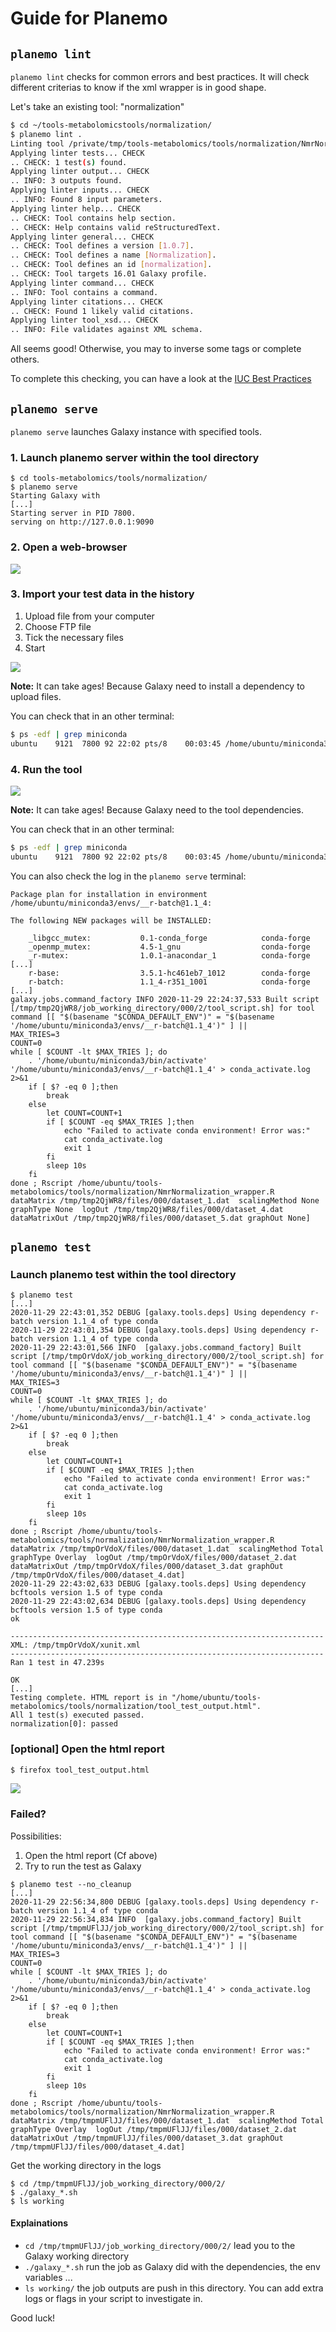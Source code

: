 # Guide for Planemo

## `planemo lint`

`planemo lint` checks for common errors and best practices. It will check different criterias to know if the xml wrapper is in good shape.

Let's take an existing tool: "normalization"

```bash
$ cd ~/tools-metabolomicstools/normalization/
$ planemo lint .
Linting tool /private/tmp/tools-metabolomics/tools/normalization/NmrNormalization_xml.xml
Applying linter tests... CHECK
.. CHECK: 1 test(s) found.
Applying linter output... CHECK
.. INFO: 3 outputs found.
Applying linter inputs... CHECK
.. INFO: Found 8 input parameters.
Applying linter help... CHECK
.. CHECK: Tool contains help section.
.. CHECK: Help contains valid reStructuredText.
Applying linter general... CHECK
.. CHECK: Tool defines a version [1.0.7].
.. CHECK: Tool defines a name [Normalization].
.. CHECK: Tool defines an id [normalization].
.. CHECK: Tool targets 16.01 Galaxy profile.
Applying linter command... CHECK
.. INFO: Tool contains a command.
Applying linter citations... CHECK
.. CHECK: Found 1 likely valid citations.
Applying linter tool_xsd... CHECK
.. INFO: File validates against XML schema.
```

All seems good! Otherwise, you may to inverse some tags or complete others.

To complete this checking, you can have a look at the [IUC Best Practices](https://galaxy-iuc-standards.readthedocs.io/en/latest/best_practices/tool_xml.html)

## `planemo serve`
`planemo serve` launches Galaxy instance with specified tools.

### 1. Launch planemo server within the tool directory
```
$ cd tools-metabolomics/tools/normalization/
$ planemo serve
Starting Galaxy with
[...]
Starting server in PID 7800.
serving on http://127.0.0.1:9090
```

### 2. Open a web-browser

![](../images/docs_developers/planemo/planemo_serve-1-webbrowser.png)

### 3. Import your test data in the history
1. Upload file from your computer
2. Choose FTP file
3. Tick the necessary files
4. Start

![](../images/docs_developers/planemo/planemo_serve-2-import-data.png)

**Note:** It can take ages! Because Galaxy need to install a dependency to upload files.

You can check that in an other terminal:
```bash
$ ps -edf | grep miniconda
ubuntu    9121  7800 92 22:02 pts/8    00:03:45 /home/ubuntu/miniconda3/bin/python /home/ubuntu/miniconda3/bin/conda create -y --quiet --override-channels --channel iuc --channel conda-forge --channel bioconda --channel defaults _bcftools@1.5 bcftools=1.5
```


### 4. Run the tool

![](../images/docs_developers/planemo/planemo_serve-3-launch.png)

**Note:** It can take ages! Because Galaxy need to the tool dependencies.

You can check that in an other terminal:

```bash
$ ps -edf | grep miniconda
ubuntu    9121  7800 92 22:02 pts/8    00:03:45 /home/ubuntu/miniconda3/bin/python /home/ubuntu/miniconda3/bin/conda create -y --quiet --override-channels --channel iuc --channel conda-forge --channel bioconda --channel defaults --name __r-batch@1.1_4 r-batch=1.1_4
```

You can also check the log in the `planemo serve` terminal:

```
Package plan for installation in environment /home/ubuntu/miniconda3/envs/__r-batch@1.1_4:

The following NEW packages will be INSTALLED:

    _libgcc_mutex:           0.1-conda_forge            conda-forge
    _openmp_mutex:           4.5-1_gnu                  conda-forge
    _r-mutex:                1.0.1-anacondar_1          conda-forge
[...]
    r-base:                  3.5.1-hc461eb7_1012        conda-forge
    r-batch:                 1.1_4-r351_1001            conda-forge
[...]
galaxy.jobs.command_factory INFO 2020-11-29 22:24:37,533 Built script [/tmp/tmp2QjWR8/job_working_directory/000/2/tool_script.sh] for tool command [[ "$(basename "$CONDA_DEFAULT_ENV")" = "$(basename '/home/ubuntu/miniconda3/envs/__r-batch@1.1_4')" ] ||
MAX_TRIES=3
COUNT=0
while [ $COUNT -lt $MAX_TRIES ]; do
    . '/home/ubuntu/miniconda3/bin/activate' '/home/ubuntu/miniconda3/envs/__r-batch@1.1_4' > conda_activate.log 2>&1
    if [ $? -eq 0 ];then
        break
    else
        let COUNT=COUNT+1
        if [ $COUNT -eq $MAX_TRIES ];then
            echo "Failed to activate conda environment! Error was:"
            cat conda_activate.log
            exit 1
        fi
        sleep 10s
    fi
done ; Rscript /home/ubuntu/tools-metabolomics/tools/normalization/NmrNormalization_wrapper.R  dataMatrix /tmp/tmp2QjWR8/files/000/dataset_1.dat  scalingMethod None  graphType None  logOut /tmp/tmp2QjWR8/files/000/dataset_4.dat dataMatrixOut /tmp/tmp2QjWR8/files/000/dataset_5.dat graphOut None]
```


## `planemo test`

### Launch planemo test within the tool directory

```
$ planemo test
[...]
2020-11-29 22:43:01,352 DEBUG [galaxy.tools.deps] Using dependency r-batch version 1.1_4 of type conda
2020-11-29 22:43:01,354 DEBUG [galaxy.tools.deps] Using dependency r-batch version 1.1_4 of type conda
2020-11-29 22:43:01,566 INFO  [galaxy.jobs.command_factory] Built script [/tmp/tmpOrVdoX/job_working_directory/000/2/tool_script.sh] for tool command [[ "$(basename "$CONDA_DEFAULT_ENV")" = "$(basename '/home/ubuntu/miniconda3/envs/__r-batch@1.1_4')" ] ||
MAX_TRIES=3
COUNT=0
while [ $COUNT -lt $MAX_TRIES ]; do
    . '/home/ubuntu/miniconda3/bin/activate' '/home/ubuntu/miniconda3/envs/__r-batch@1.1_4' > conda_activate.log 2>&1
    if [ $? -eq 0 ];then
        break
    else
        let COUNT=COUNT+1
        if [ $COUNT -eq $MAX_TRIES ];then
            echo "Failed to activate conda environment! Error was:"
            cat conda_activate.log
            exit 1
        fi
        sleep 10s
    fi
done ; Rscript /home/ubuntu/tools-metabolomics/tools/normalization/NmrNormalization_wrapper.R  dataMatrix /tmp/tmpOrVdoX/files/000/dataset_1.dat  scalingMethod Total  graphType Overlay  logOut /tmp/tmpOrVdoX/files/000/dataset_2.dat dataMatrixOut /tmp/tmpOrVdoX/files/000/dataset_3.dat graphOut /tmp/tmpOrVdoX/files/000/dataset_4.dat]
2020-11-29 22:43:02,633 DEBUG [galaxy.tools.deps] Using dependency bcftools version 1.5 of type conda
2020-11-29 22:43:02,634 DEBUG [galaxy.tools.deps] Using dependency bcftools version 1.5 of type conda
ok

----------------------------------------------------------------------
XML: /tmp/tmpOrVdoX/xunit.xml
----------------------------------------------------------------------
Ran 1 test in 47.239s

OK
[...]
Testing complete. HTML report is in "/home/ubuntu/tools-metabolomics/tools/normalization/tool_test_output.html".
All 1 test(s) executed passed.
normalization[0]: passed
```

### [optional] Open the html report

```bash
$ firefox tool_test_output.html
```

![](../images/docs_developers/planemo/planemo_test.png)

### Failed?
Possibilities:

1. Open the html report (Cf above)
2. Try to run the test as Galaxy

```
$ planemo test --no_cleanup
[...]
2020-11-29 22:56:34,800 DEBUG [galaxy.tools.deps] Using dependency r-batch version 1.1_4 of type conda
2020-11-29 22:56:34,834 INFO  [galaxy.jobs.command_factory] Built script [/tmp/tmpmUFlJJ/job_working_directory/000/2/tool_script.sh] for tool command [[ "$(basename "$CONDA_DEFAULT_ENV")" = "$(basename '/home/ubuntu/miniconda3/envs/__r-batch@1.1_4')" ] ||
MAX_TRIES=3
COUNT=0
while [ $COUNT -lt $MAX_TRIES ]; do
    . '/home/ubuntu/miniconda3/bin/activate' '/home/ubuntu/miniconda3/envs/__r-batch@1.1_4' > conda_activate.log 2>&1
    if [ $? -eq 0 ];then
        break
    else
        let COUNT=COUNT+1
        if [ $COUNT -eq $MAX_TRIES ];then
            echo "Failed to activate conda environment! Error was:"
            cat conda_activate.log
            exit 1
        fi
        sleep 10s
    fi
done ; Rscript /home/ubuntu/tools-metabolomics/tools/normalization/NmrNormalization_wrapper.R  dataMatrix /tmp/tmpmUFlJJ/files/000/dataset_1.dat  scalingMethod Total  graphType Overlay  logOut /tmp/tmpmUFlJJ/files/000/dataset_2.dat dataMatrixOut /tmp/tmpmUFlJJ/files/000/dataset_3.dat graphOut /tmp/tmpmUFlJJ/files/000/dataset_4.dat]
```

Get the working directory in the logs

```
$ cd /tmp/tmpmUFlJJ/job_working_directory/000/2/
$ ./galaxy_*.sh
$ ls working
```

#### Explainations
- `cd /tmp/tmpmUFlJJ/job_working_directory/000/2/` lead you to the Galaxy working directory
- `./galaxy_*.sh` run the job as Galaxy did with the dependencies, the env variables ...
- `ls working/` the job outputs are push in this directory. You can add extra logs or flags in your script to investigate in.

Good luck!